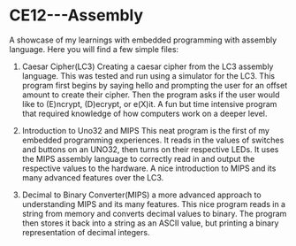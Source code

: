 # CE12---Assembly
A showcase of my learnings with embedded programming with assembly language.
Here you will find a few simple files:

1) Caesar Cipher(LC3)
    Creating a caesar cipher from the LC3 assembly language. This was tested and run using a simulator for the LC3.
  This program first begins by saying hello and prompting the user for an offset amount to create their cipher.
  Then the program asks if the user would like to (E)ncrypt, (D)ecrypt, or e(X)it. A fun but time intensive program
  that required knowledge of how computers work on a deeper level.
   

2) Introduction to Uno32 and MIPS
      This neat program is the first of my embedded programming experiences. It reads in the values of switches and buttons on an UNO32, then turns on their respective LEDs. It uses the MIPS assembly language to correctly read in and output the respective values to the hardware. A nice introduction to MIPS and its many advanced features over the LC3.

3) Decimal to Binary Converter(MIPS)
  a more advanced approach to understanding MIPS and its many features. This nice program reads in a string from memory and converts decimal values to binary. The program then stores it back into a string as an ASCII value, but printing a binary representation of decimal integers.
